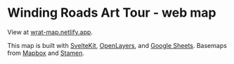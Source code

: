 # Winding Roads Art Tour - web map

View at [wrat-map.netlify.app](https://wrat-map.netlify.app/).

This map is built with [SvelteKit](https://kit.svelte.dev), [OpenLayers](https://openlayers.org), and [Google Sheets](https://developers.google.com/sheets/api/guides/concepts). Basemaps from [Mapbox](https://mapbox.com) and [Stamen](https://maps.stamen.com).
